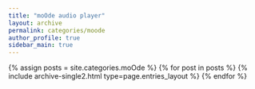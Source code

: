 ```yaml
---
title: "moOde audio player"
layout: archive
permalink: categories/moode
author_profile: true
sidebar_main: true
---
```



{% assign posts = site.categories.moOde %}
{% for post in posts %} {% include archive-single2.html type=page.entries_layout %} {% endfor %}